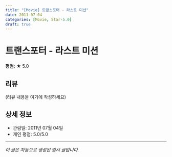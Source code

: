 ```yaml
---
title: "[Movie] 트랜스포터 - 라스트 미션"
date: 2011-07-04
categories: [Movie, Star-5.0]
draft: true
---
```


# 트랜스포터 - 라스트 미션

**평점:** ★ 5.0

## 리뷰

(리뷰 내용을 여기에 작성하세요)

## 상세 정보

- 관람일: 2011년 07월 04일
- 개인 평점: 5.0/5.0

---

*이 글은 자동으로 생성된 임시 글입니다.*
